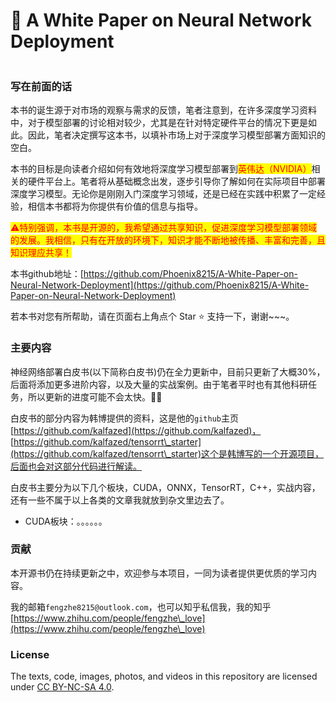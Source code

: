 # 🤠 A White Paper on Neural Network Deployment



<div align="center">

<img src="https://readme-typing-svg.demolab.com/?font=Reenie+Beanie&#x26;size=36&#x26;pause=3000&#x26;color=F7116E&#x26;background=FFFFFFFB&#x26;center=true&#x26;vCenter=true&#x26;random=false&#x26;width=435&#x26;lines=No+performce%2C+No+algorithms!" alt="">

</div>

### 写在前面的话

本书的诞生源于对市场的观察与需求的反馈，笔者注意到，在许多深度学习资料中，对于模型部署的讨论相对较少，尤其是在针对特定硬件平台的情况下更是如此。因此，笔者决定撰写这本书，以填补市场上对于深度学习模型部署方面知识的空白。

本书的目标是向读者介绍如何有效地将深度学习模型部署到<mark style="color:red;">英伟达（NVIDIA）</mark>相关的硬件平台上。笔者将从基础概念出发，逐步引导你了解如何在实际项目中部署深度学习模型。无论你是刚刚入门深度学习领域，还是已经在实践中积累了一定经验，相信本书都将为你提供有价值的信息与指导。

<mark style="color:red;">⚠️特别强调，本书是开源的，我希望通过共享知识，促进深度学习模型部署领域的发展。我相信，只有在开放的环境下，知识才能不断地被传播、丰富和完善，且知识理应共享！</mark>

本书github地址：[https://github.com/Phoenix8215/A-White-Paper-on-Neural-Network-Deployment](https://github.com/Phoenix8215/A-White-Paper-on-Neural-Network-Deployment)

若本书对您有所帮助，请在页面右上角点个 Star ⭐ 支持一下，谢谢\~\~\~。

### 主要内容

神经网络部署白皮书(以下简称白皮书)仍在全力更新中，目前只更新了大概30%，后面将添加更多进阶内容，以及大量的实战案例。由于笔者平时也有其他科研任务，所以更新的进度可能不会太快。😶‍🌫️

白皮书的部分内容为韩博提供的资料，这是他的`github`主页[https://github.com/kalfazed](https://github.com/kalfazed)， [https://github.com/kalfazed/tensorrt\_starter](https://github.com/kalfazed/tensorrt\_starter)这个是韩博写的一个开源项目，后面也会对这部分代码进行解读。

白皮书主要分为以下几个板块，CUDA，ONNX，TensorRT，C++，实战内容，还有一些不属于以上各类的文章我就放到杂文里边去了。

* CUDA板块：。。。。。。





### 贡献

本开源书仍在持续更新之中，欢迎参与本项目，一同为读者提供更优质的学习内容。

我的邮箱`fengzhe8215@outlook.com`，也可以知乎私信我，我的知乎[https://www.zhihu.com/people/fengzhe\_love](https://www.zhihu.com/people/fengzhe\_love)

### License

The texts, code, images, photos, and videos in this repository are licensed under [CC BY-NC-SA 4.0](https://creativecommons.org/licenses/by-nc-sa/4.0/).

